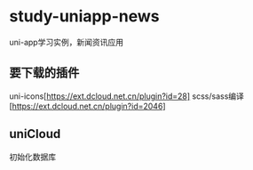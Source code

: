 # study-uniapp-news
uni-app学习实例，新闻资讯应用


## 要下载的插件
uni-icons[https://ext.dcloud.net.cn/plugin?id=28]
scss/sass编译[https://ext.dcloud.net.cn/plugin?id=2046]

## uniCloud
初始化数据库

